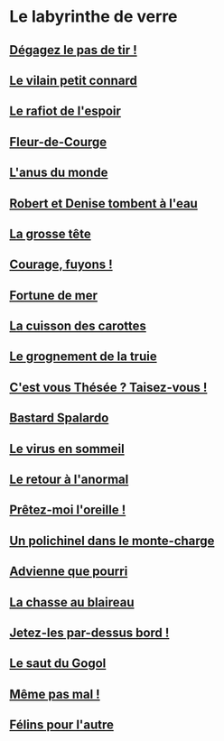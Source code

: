# Le labyrinthe de verre

## [Dégagez le pas de tir !](https://github.com/MichelTerrier/Le-labyrinthe-de-verre/blob/main/01.%20D%C3%A9gagez%20le%20pas%20de%20tir%20!.pdf)

## [](https://github.com/MichelTerrier/Le-labyrinthe-de-verre/blob/main/02.%20Robert%20et%20Denise%20sont%20dans%20un%20bateau%E2%80%A6.pdf)

## [Le vilain petit connard](https://github.com/MichelTerrier/Le-labyrinthe-de-verre/blob/main/03.%20Le%20vilain%20petit%20connard.pdf)

## [Le rafiot de l'espoir](https://github.com/MichelTerrier/Le-labyrinthe-de-verre/blob/main/04.%20Le%20rafiot%20de%20l%E2%80%99espoir.pdf)

## [Fleur-de-Courge](https://github.com/MichelTerrier/Le-labyrinthe-de-verre/blob/main/05.%20Fleur-de-Courge.pdf)

## [L'anus du monde](https://github.com/MichelTerrier/Le-labyrinthe-de-verre/blob/main/06.%20L%E2%80%99Anus%20du%20Monde.pdf)

## [Robert et Denise tombent à l'eau](https://github.com/MichelTerrier/Le-labyrinthe-de-verre/blob/main/07.%20Robet%20et%20Denise%20tombent%20%C3%A0%20l%E2%80%99eau.pdf)

## [La grosse tête](https://github.com/MichelTerrier/Le-labyrinthe-de-verre/blob/main/08.%20La%20grosse%20t%C3%AAte.pdf)

## [Courage, fuyons !](https://github.com/MichelTerrier/Le-labyrinthe-de-verre/blob/main/09.%20Courage%2C%20fuyons%20!.pdf)

## [Fortune de mer](https://github.com/MichelTerrier/Le-labyrinthe-de-verre/blob/main/10.%20Fortune%20de%20mer.pdf)

## [La cuisson des carottes](https://github.com/MichelTerrier/Le-labyrinthe-de-verre/blob/main/11.%20La%20cuisson%20des%20carottes.pdf)

## [Le grognement de la truie](https://github.com/MichelTerrier/Le-labyrinthe-de-verre/blob/main/12.%20Le%20grognement%20de%20la%20truie.pdf)

## [C'est vous Thésée ? Taisez-vous !](https://github.com/MichelTerrier/Le-labyrinthe-de-verre/blob/main/13.%20C%E2%80%99est%20vous%20Th%C3%A9s%C3%A9e...%20Taisez-vous%20!.pdf)

## [Bastard Spalardo](https://github.com/MichelTerrier/Le-labyrinthe-de-verre/blob/main/14.%20Bastard%20Spalardo.pdf)

## [Le virus en sommeil](https://github.com/MichelTerrier/Le-labyrinthe-de-verre/blob/main/15.%20Le%20virus%20en%20sommeil.pdf)

## [Le retour à l'anormal](https://github.com/MichelTerrier/Le-labyrinthe-de-verre/blob/main/16.%20Le%20retour%20%C3%A0%20l%E2%80%99anormal.pdf)

## [Prêtez-moi l'oreille !](https://github.com/MichelTerrier/Le-labyrinthe-de-verre/blob/main/17.%20Pr%C3%AAtez-moi%20l%E2%80%99oreille%20!.pdf)

## [Un polichinel dans le monte-charge](https://github.com/MichelTerrier/Le-labyrinthe-de-verre/blob/main/18.%20Un%20polichinelle%20dans%20le%20monte-charge.pdf)

## [Advienne que pourri](https://github.com/MichelTerrier/Le-labyrinthe-de-verre/blob/main/19.%20Advienne%20que%20pourri.pdf)

## [La chasse au blaireau](https://github.com/MichelTerrier/Le-labyrinthe-de-verre/blob/main/20.%20La%20chasse%20au%20blaireau.pdf)

## [Jetez-les par-dessus bord !](https://github.com/MichelTerrier/Le-labyrinthe-de-verre/blob/main/21.%20Jetez-les%20par-dessus%20bord%20!.pdf)

## [Le saut du Gogol](https://github.com/MichelTerrier/Le-labyrinthe-de-verre/blob/main/22.%20Le%20saut%20du%20Gogol.pdf)

## [Même pas mal !](https://github.com/MichelTerrier/Le-labyrinthe-de-verre/blob/main/23.%20M%C3%AAme%20pas%20mal%20!.pdf)

## [Félins pour l'autre](https://github.com/MichelTerrier/Le-labyrinthe-de-verre/blob/main/23.%20M%C3%AAme%20pas%20mal%20!.pdf)

## []()
